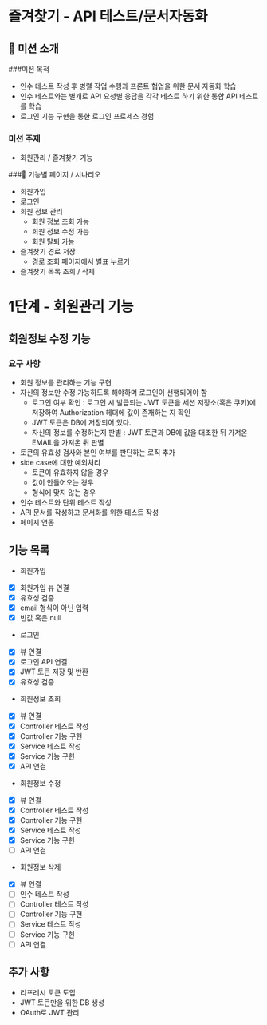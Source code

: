 # 즐겨찾기 - API 테스트/문서자동화

## 🤔 미션 소개

###미션 목적

- 인수 테스트 작성 후 병렬 작업 수행과 프론트 협업을 위한 문서 자동화 학습
- 인수 테스트와는 별개로 API 요청별 응답을 각각 테스트 하기 위한 통합 API 테스트를 학습
- 로그인 기능 구현을 통한 로그인 프로세스 경험

### 미션 주제
- 회원관리 / 즐겨찾기 기능

###📱 기능별 페이지 / 시나리오
- 회원가입
- 로그인
- 회원 정보 관리
    - 회원 정보 조회 가능
    - 회원 정보 수정 가능
    - 회원 탈퇴 가능
- 즐겨찾기 경로 저장
    - 경로 조회 페이지에서 별표 누르기
- 즐겨찾기 목록 조회 / 삭제

# 1단계 - 회원관리 기능

## 회원정보 수정 기능

### 요구 사항
- 회원 정보를 관리하는 기능 구현
- 자신의 정보만 수정 가능하도록 해야하며 로그인이 선행되어야 함
    - 로그인 여부 확인 : 로그인 시 발급되는 JWT 토큰을 세션 저장소(혹은 쿠키)에 저장하여 Authorization 헤더에 값이 존재하는 지 확인
    - JWT 토큰은 DB에 저장되어 있다.
    - 자신의 정보를 수정하는지 판별 : JWT 토큰과 DB에 값을 대조한 뒤 가져온 EMAIL을 가져온 뒤 판별
- 토큰의 유효성 검사와 본인 여부를 판단하는 로직 추가
- side case에 대한 예외처리
    - 토큰이 유효하지 않을 경우
    - 값이 안들어오는 경우
    - 형식에 맞지 않는 경우
- 인수 테스트와 단위 테스트 작성
- API 문서를 작성하고 문서화를 위한 테스트 작성
- 페이지 연동

## 기능 목록

- 회원가입
 - [x] 회원가입 뷰 연결
 - [x] 유효성 검증
  - [x] email 형식이 아닌 입력
  - [x] 빈값 혹은 null
  
- 로그인
 - [x] 뷰 연결
 - [x] 로그인 API 연결
 - [x] JWT 토큰 저장 및 반환
 - [x] 유효성 검증
 
- 회원정보 조회
 - [x] 뷰 연결
 - [x] Controller 테스트 작성
 - [x] Controller 기능 구현 
 - [x] Service 테스트 작성
 - [x] Service 기능 구현
 - [x] API 연결
 
- 회원정보 수정
 - [x] 뷰 연결
 - [x] Controller 테스트 작성
 - [x] Controller 기능 구현 
 - [x] Service 테스트 작성
 - [x] Service 기능 구현
 - [ ] API 연결
 
- 회원정보 삭제
 - [x] 뷰 연결
 - [ ] 인수 테스트 작성
 - [ ] Controller 테스트 작성
 - [ ] Controller 기능 구현 
 - [ ] Service 테스트 작성
 - [ ] Service 기능 구현
 - [ ] API 연결
 
## 추가 사항
- 리프레시 토큰 도입
- JWT 토큰만을 위한 DB 생성
- OAuth로 JWT 관리